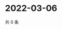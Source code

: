 # 2022-03-06

共 0 条

<!-- BEGIN WEIBO -->
<!-- 最后更新时间 Sun Mar 06 2022 04:14:35 GMT+0800 (China Standard Time) -->

<!-- END WEIBO -->
